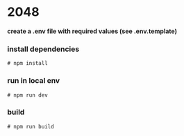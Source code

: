 # 2048

**create a .env file with required values (see .env.template)**

### install dependencies

```
# npm install
```

### run in local env

```
# npm run dev
```

### build

```
# npm run build
```
